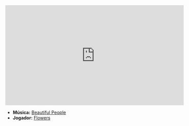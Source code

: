 <iframe width="560" height="315" src="https://www.youtube.com/embed/S2fSojJqyNY?si=5WlIby8AqmWEQCi6" title="YouTube video player" frameborder="0" allow="accelerometer; autoplay; clipboard-write; encrypted-media; gyroscope; picture-in-picture; web-share" referrerpolicy="strict-origin-when-cross-origin" allowfullscreen></iframe>

- **Música:** [Beautiful People](content/Músicas/Beautiful%20People.md)
- **Jogador:** [Flowers](content/Jogadores/Flowers.md)